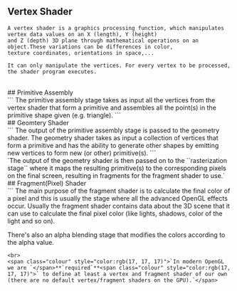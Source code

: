 ## <span class="colour" style="color:rgb(39, 39, 39)"></span>Vertex Shader

```
A vertex shader is a graphics processing function, which manipulates vertex data values on an X (length), Y (height) 
and Z (depth) 3D plane through mathematical operations on an object.These variations can be differences in color,
texture coordinates, orientations in space,...

It can only manipulate the vertices. For every vertex to be processed, the shader program executes.
```
<br>
## Primitive Assembly
<br>
```
The primitive assembly stage takes as input all the vertices from the vertex shader
that form a primitive and assembles all the point(s) in the primitive shape given (e.g. triangle).
```
<br>
## Geomtery Shader
<br>
```
The output of the primitive assembly stage is passed to the geometry shader. The geometry shader takes as 
input a collection of vertices that form a primitive and has the ability to generate other shapes by emitting
new vertices to form new (or other) primitive(s).
```
<br>
<span class="colour" style="color:rgb(17, 17, 17)">`The output of the geometry shader is then passed on to the `</span>`rasterization stage`<span class="colour" style="color:rgb(17, 17, 17)">` where it maps the resulting primitive(s) to the corresponding pixels on the final screen, resulting in fragments for the fragment shader to use.`</span>

<br>
## Fragment(Pixel) Shader
<br>
```
The main purpose of the fragment shader is to calculate the final color of a pixel and this is usually the stage where
all the advanced OpenGL effects occur. Usually the fragment shader contains data about the 3D scene that it can use to 
calculate the final pixel color (like lights, shadows, color of the light and so on).

There's also an alpha blending stage that modifies the colors according to the alpha value.
```
<br>
<span class="colour" style="color:rgb(17, 17, 17)">`In modern OpenGL we are `</span>**`required`**<span class="colour" style="color:rgb(17, 17, 17)">` to define at least a vertex and fragment shader of our own (there are no default vertex/fragment shaders on the GPU).`</span>